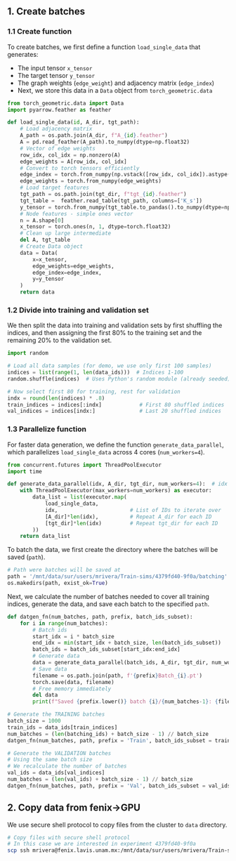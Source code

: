 ## 1. Create batches
### 1.1 Create function
To create batches, we first define a function `load_single_data` that generates:

* The input tensor `x_tensor`
* The target tensor `y_tensor`
* The graph weights (`edge_weight`)  and adjacency matrix (`edge_index`) 
* Next, we store this data in a `Data` object from `torch_geometric.data`

```python
from torch_geometric.data import Data
import pyarrow.feather as feather

def load_single_data(id, A_dir, tgt_path):
    # Load adjacency matrix 
    A_path = os.path.join(A_dir, f"A_{id}.feather")
    A = pd.read_feather(A_path).to_numpy(dtype=np.float32)
    # Vector of edge weights
    row_idx, col_idx = np.nonzero(A)
    edge_weights = A[row_idx, col_idx]
    # Convert to torch tensors efficiently
    edge_index = torch.from_numpy(np.vstack([row_idx, col_idx]).astype(np.int64))
    edge_weights = torch.from_numpy(edge_weights)
    # Load target features 
    tgt_path = os.path.join(tgt_dir, f"tgt_{id}.feather")
    tgt_table =  feather.read_table(tgt_path, columns=['K_s'])
    y_tensor = torch.from_numpy(tgt_table.to_pandas().to_numpy(dtype=np.float32))   
    # Node features - simple ones vector
    n = A.shape[0]
    x_tensor = torch.ones(n, 1, dtype=torch.float32)
    # Clean up large intermediate
    del A, tgt_table
    # Create Data object
    data = Data(
        x=x_tensor,
        edge_weights=edge_weights,
        edge_index=edge_index,
        y=y_tensor
    )
    return data
```
### 1.2 Divide into training and validation set
We then split the data into training and validation sets by first shuffling the indices, and then assigning the first 80% to the training set and the remaining 20% to the validation set.

```python
import random

# Load all data samples (for demo, we use only first 100 samples)
indices = list(range(1, len(data_ids)))  # Indices 1-100
random.shuffle(indices)  # Uses Python's random module (already seeded)

# Now select first 80 for training, rest for validation
indx = round(len(indices) * .8)
train_indices = indices[:indx]            # First 80 shuffled indices
val_indices = indices[indx:]              # Last 20 shuffled indices
```
### 1.3 Parallelize function
For faster data generation, we define the function `generate_data_parallel`, which parallelizes `load_single_data` across 4 cores (`num_workers=4`).
```python
from concurrent.futures import ThreadPoolExecutor
import time

def generate_data_parallel(idx, A_dir, tgt_dir, num_workers=4):  # idx is a list
    with ThreadPoolExecutor(max_workers=num_workers) as executor:
        data_list = list(executor.map(
            load_single_data,           
            idx,                       # List of IDs to iterate over
            [A_dir]*len(idx),          # Repeat A_dir for each ID
            [tgt_dir]*len(idx)         # Repeat tgt_dir for each ID
        ))
    return data_list
```
To batch the data, we first create the directory where the batches will be saved (`path`).
```python
# Path were batches will be saved at
path = '/mnt/data/sur/users/mrivera/Train-sims/4379fd40-9f0a/batching'
os.makedirs(path, exist_ok=True)
```
Next, we calculate the number of batches needed to cover all training indices, generate the data, and save each batch to the specified `path`.
```python
def datgen_fn(num_batches, path, prefix, batch_ids_subset):
    for i in range(num_batches):
        # Batch ids
        start_idx = i * batch_size
        end_idx = min(start_idx + batch_size, len(batch_ids_subset))
        batch_ids = batch_ids_subset[start_idx:end_idx]
        # Generate data
        data = generate_data_parallel(batch_ids, A_dir, tgt_dir, num_workers=6)
        # Save data
        filename = os.path.join(path, f'{prefix}Batch_{i}.pt')
        torch.save(data, filename)
        # Free memory immediately
        del data
        print(f"Saved {prefix.lower()} batch {i}/{num_batches-1}: {filename}")

# Generate the TRAINING batches
batch_size = 1000
train_ids = data_ids[train_indices] 
num_batches = (len(batching_ids) + batch_size - 1) // batch_size
datgen_fn(num_batches, path, prefix = 'Train', batch_ids_subset = train_ids)

# Generate the VALIDATION batches
# Using the same batch size
# We recalculate the number of batches
val_ids = data_ids[val_indices] 
num_batches = (len(val_ids) + batch_size - 1) // batch_size
datgen_fn(num_batches, path, prefix = 'Val', batch_ids_subset = val_ids)
```

## 2. Copy data from fenix->GPU
We use secure shell protocol to copy files from the cluster to `data` directory.
```bash
# Copy files with secure shell protocol
# In this case we are interested in experiment 4379fd40-9f0a
scp ssh mrivera@fenix.lavis.unam.mx:/mnt/data/sur/users/mrivera/Train-sims/4379fd40-9f0a/batching /home/mriveraceron/data/4379fd40-9f0a
```